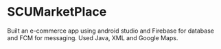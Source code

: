 # SCUMarketPlace
Built an e-commerce app using android studio and Firebase for database and FCM for messaging. Used Java, XML and Google Maps.
